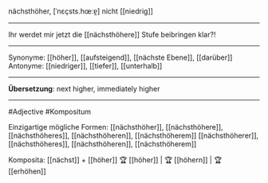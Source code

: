 nächsthöher, [ˈnɛçsts.hœːɐ̯]
nicht [[niedrig]]

---
Ihr werdet mir jetzt die [[nächsthöhere]] Stufe beibringen klar?!


---
Synonyme: [[höher]], [[aufsteigend]], [[nächste Ebene]], [[darüber]]
Antonyme: [[niedriger]], [[tiefer]], [[unterhalb]]

---
**Übersetzung**:
next higher, immediately higher

---
#Adjective #Kompositum

Einzigartige mögliche Formen: 
[[nächsthöher]], [[nächsthöhere]], [[nächsthöheres]], [[nächsthöheren]], [[nächsthöherem]]
[[nächsthöherer]], [[nächsthöheres]], [[nächsthöheren]], [[nächsthöherem]]

Komposita: [[nächst]] + [[höher]]
🏆 [[höher]] | 🏆 [[höhern]] | 🏆 [[erhöhen]]
